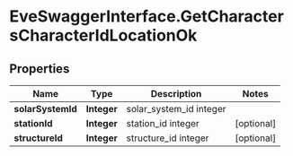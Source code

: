 # EveSwaggerInterface.GetCharactersCharacterIdLocationOk

## Properties
Name | Type | Description | Notes
------------ | ------------- | ------------- | -------------
**solarSystemId** | **Integer** | solar_system_id integer | 
**stationId** | **Integer** | station_id integer | [optional] 
**structureId** | **Integer** | structure_id integer | [optional] 



